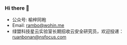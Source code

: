 ### Hi there 👋

- 公众号: 榆梓同袍
- Email: rambo@wohin.me
- 绿盟科技星云实验室长期招收云安全研究员，欢迎投递：ruanbonan@nsfocus.com
